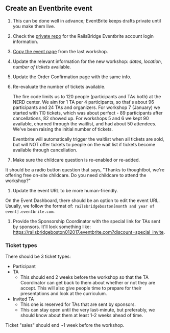 ## Create an Eventbrite event

1. This can be done well in advance; EventBrite keeps drafts private until you
   make them live.

1. Check the [private repo][credentials] for the RailsBridge Eventbrite account
   login information.

1. [Copy the event page][copying instructions] from the last workshop.

1. Update the relevant information for the new workshop: *dates*, *location*,
   *number of tickets* available.

1. Update the Order Confirmation page with the same info.

1. Re-evaluate the number of tickets available.

    The fire code limits us to 120 people (participants and TAs both) at the NERD
    center.  We aim for 1 TA per 4 participants, so that's about 96 participants and
    24 TAs and organizers.  For workshop 7 (January) we started with 110 tickets, which was about
    perfect - 89 participants after cancellations, 82 showed up.  For workshops 5
    and 6 we kept 90 available, churned through the waitlist, and had about 50
    attendees.  We've been raising the initial number of tickets.

    Eventbrite will automatically trigger the waitlist when all tickets are sold,
    but will NOT offer tickets to people on the wait list if tickets become
    available through cancellation.

1. Make sure the childcare question is re-enabled or re-added.

  It should be a radio button question that says, "Thanks to thoughtbot, we're
  offering free on-site childcare. Do you need childcare to attend the workshop?"

1. Update the event URL to be more human-friendly.

  On the Event Dashboard, there should be an option to edit the event URL.
  Usually, we follow the format of: `railsbridgeboston[month and year of
  event].eventbrite.com`.

1. Provide the Sponsorship Coordinator with the special link for TAs sent by
sponsors. It'll look something like:
https://railsbridgeboston012017.eventbrite.com?discount=special_invite.

[credentials]: https://github.com/railsbridge-boston/private/blob/master/credentials.md
[copying instructions]: https://www.eventbrite.com/support/articles/en_US/How_To/how-to-copy-an-event-page

### Ticket types

There should be 3 ticket types:
  * Participant
  * TA
    - This should end 2 weeks before the workshop so that the TA Coordinator can
    get back to them about whether or not they are accept. This will also give
    people time to prepare for their presentations and look at the curriculum.
  * Invited TA
    - This one is reserved for TAs that are sent by sponsors.
    - This can stay open until the very last-minute, but preferably, we should
    know about them at least 1-2 weeks ahead of time.

Ticket "sales" should end ~1 week before the workshop.
